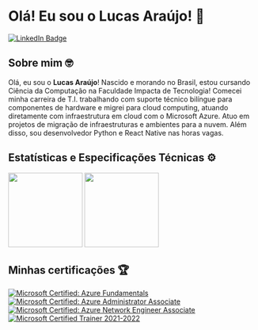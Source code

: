 # Olá! Eu sou o Lucas Araújo! 👋

[![LinkedIn Badge](https://img.shields.io/badge/LinkedIn-Profile-informational?style=flat&logo=linkedin&logoColor=white&color=0D76A8)](https://www.linkedin.com/in/lucasarasouza/)

## Sobre mim 🤓

Olá, eu sou o **Lucas Araújo**! Nascido e morando no Brasil, estou cursando Ciência da Computação na Faculdade Impacta de Tecnologia! Comecei minha carreira de T.I. trabalhando com suporte técnico bilíngue para componentes de hardware e migrei para cloud computing, atuando diretamente com infraestrutura em cloud com o Microsoft Azure. Atuo em projetos de migração de infraestruturas e ambientes para a nuvem. Além disso, sou desenvolvedor Python e React Native nas horas vagas.

## Estatísticas e Especificações Técnicas ⚙

<div>
  <img height="150em" src="https://github-readme-stats.vercel.app/api?username=luksaraujo&count_private=true&show_icons=true&theme=onedark&include_all_commits=true&locale=pt-br"/>
  <img height="150em" src="https://github-readme-stats.vercel.app/api/top-langs/?username=luksaraujo&count_private=true&show_icons=true&theme=onedark&layout=compact&hide=less,hack&locale=pt-br" />
</div>
  
## Minhas certificações 🏆

[![Microsoft Certified: Azure Fundamentals](https://images.credly.com/size/110x110/images/be8fcaeb-c769-4858-b567-ffaaa73ce8cf/image.png)](http://www.credly.com/badges/c8ebb189-3d26-4497-b771-a6dacb6b6fe9 "Microsoft Certified: Azure Fundamentals")
[![Microsoft Certified: Azure Administrator Associate](https://images.credly.com/size/110x110/images/336eebfc-0ac3-4553-9a67-b402f491f185/azure-administrator-associate-600x600.png)](http://www.credly.com/badges/cc297207-b9da-4a09-a2b1-2170c5eaa933 "Microsoft Certified: Azure Administrator Associate")
[![Microsoft Certified: Azure Network Engineer Associate](https://images.credly.com/size/110x110/images/c3a2e51d-7984-48cc-a4cb-88d4e8487037/azure-network-engineer-associate-600x600.png)](http://www.credly.com/badges/5f7e9d94-d9c7-47f2-9579-9ac231df8f1f "Microsoft Certified: Azure Network Engineer Associate")
[![Microsoft Certified Trainer 2021-2022](https://images.credly.com/size/110x110/images/a6ea4416-4f34-4a85-bc24-eb3fe32fd241/MCT-Microsoft_Certified_Trainer-600x600.png)](http://www.credly.com/badges/030574a7-86b8-4757-bc58-78f4d25e607e "Microsoft Certified Trainer 2021-2022")
